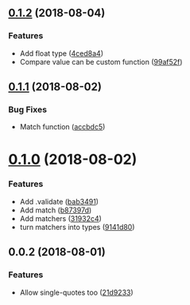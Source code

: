 <a name="0.1.2"></a>
## [0.1.2](https://github.com/PeerTunnel/forward-addr/compare/v0.1.1...v0.1.2) (2018-08-04)


### Features

* Add float type ([4ced8a4](https://github.com/PeerTunnel/forward-addr/commit/4ced8a4))
* Compare value can be custom function ([99af52f](https://github.com/PeerTunnel/forward-addr/commit/99af52f))



<a name="0.1.1"></a>
## [0.1.1](https://github.com/PeerTunnel/forward-addr/compare/v0.1.0...v0.1.1) (2018-08-02)


### Bug Fixes

* Match function ([accbdc5](https://github.com/PeerTunnel/forward-addr/commit/accbdc5))



<a name="0.1.0"></a>
# [0.1.0](https://github.com/PeerTunnel/forward-addr/compare/v0.0.2...v0.1.0) (2018-08-02)


### Features

* Add .validate ([bab3491](https://github.com/PeerTunnel/forward-addr/commit/bab3491))
* Add match ([b87397d](https://github.com/PeerTunnel/forward-addr/commit/b87397d))
* Add matchers ([31932c4](https://github.com/PeerTunnel/forward-addr/commit/31932c4))
* turn matchers into types ([9141d80](https://github.com/PeerTunnel/forward-addr/commit/9141d80))



<a name="0.0.2"></a>
## 0.0.2 (2018-08-01)


### Features

* Allow single-quotes too ([21d9233](https://github.com/PeerTunnel/forward-addr/commit/21d9233))



